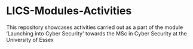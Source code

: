 # LICS-Modules-Activities
This repository showcases activities carried out as a part of the module ‘Launching into Cyber Security' towards the MSc in Cyber Security at the University of Essex
